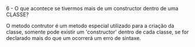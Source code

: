 6 - O que acontece se tivermos mais de um constructor dentro de uma CLASSE?

 O metodo contrutor é um metodo especial utilizado para a criação da classe, somente pode existir um 'constructor' dentro de cada classe, se for declarado mais do que um ocorrerá um erro de sintaxe.